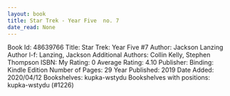 ```yaml
---
layout: book
title: Star Trek - Year Five  no. 7
date_read: None
---
```


Book Id: 48639766
Title: Star Trek: Year Five #7
Author: Jackson Lanzing
Author l-f: Lanzing, Jackson
Additional Authors: Collin Kelly, Stephen Thompson
ISBN: 
My Rating: 0
Average Rating: 4.10
Publisher: 
Binding: Kindle Edition
Number of Pages: 29
Year Published: 2019
Date Added: 2020/04/12
Bookshelves: kupka-wstydu
Bookshelves with positions: kupka-wstydu (#1226)

